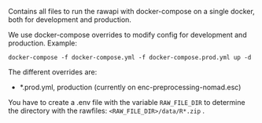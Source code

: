 Contains all files to run the rawapi with docker-compose on a single docker, both
for development and production.

We use docker-compose overrides to modify config for development and production. Example:
```
docker-compose -f docker-compose.yml -f docker-compose.prod.yml up -d
```

The different overrides are:
- *.prod.yml, production (currently on enc-preprocessing-nomad.esc)

You have to create a .env file with the variable `RAW_FILE_DIR` to determine the
directory with the rawfiles: `<RAW_FILE_DIR>/data/R*.zip` .